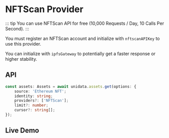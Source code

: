 # NFTScan Provider

<Logos type="Assets" :names="['Ethereum', 'Polygon', 'Binance Smart Chain', 'Arbitrum', 'Moonbeam', 'Optimism', 'NFTScan']" />

::: tip
You can use NFTScan API for free (10,000 Requests / Day, 10 Calls Per Second).
:::

You must register an NFTScan account and initialize with `nftscanAPIKey` to use this provider.

You can initialize with `ipfsGateway` to potentially get a faster response or higher stability.

## API

```ts
const assets: Assets = await unidata.assets.get(options: {
    source: 'Ethereum NFT';
    identity: string;
    providers?: ['NFTScan'];
    limit?: number;
    cursor?: string[];
});
```

## Live Demo

<Assets :source="'Ethereum NFT'" :providers="['NFTScan']" :defaultIdentity="'0xC8b960D09C0078c18Dcbe7eB9AB9d816BcCa8944'" />

